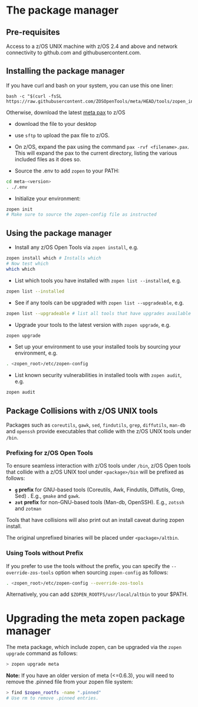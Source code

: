 # The package manager

## Pre-requisites

Access to a z/OS UNIX machine with z/OS 2.4 and above and network connectivity to github.com and githubusercontent.com.

## Installing the package manager

If you have curl and bash on your system, you can use this one liner:
```
bash -c "$(curl -fsSL https://raw.githubusercontent.com/ZOSOpenTools/meta/HEAD/tools/zopen_install.sh)"
```
Otherwise, download the latest [meta pax](https://github.com/ZOSOpenTools/metaport/releases) to z/OS
- download the file to your desktop
- use `sftp` to upload the pax file to z/OS.
- On z/OS, expand the pax using the command ```pax -rvf <filename>.pax```.  
  This will expand the pax to the current directory, listing the various included files as it does so.

- Source the .env to add `zopen` to your PATH:
```bash
cd meta-<version>
. ./.env
```

- Initialize your environment:
```bash
zopen init
# Make sure to source the zopen-config file as instructed
```

## Using the package manager

- Install any z/OS Open Tools via `zopen install`, e.g.
```bash
zopen install which # Installs which 
# Now test which
which which
```

- List which tools you have installed with `zopen list --installed`, e.g.
```bash
zopen list --installed
```

- See if any tools can be upgraded with `zopen list --upgradeable`, e.g. 
```bash
zopen list --upgradeable # list all tools that have upgrades available
```

- Upgrade your tools to the latest version with `zopen upgrade`, e.g.
```bash
zopen upgrade
```

- Set up your environment to use your installed tools by sourcing your environment, e.g.
```bash
. <zopen_root>/etc/zopen-config
```

- List known security vulnerabilities in installed tools with `zopen audit`, e.g.
```bash
zopen audit
```

## Package Collisions with z/OS UNIX tools

Packages such as `coreutils`, `gawk`, `sed`, `findutils`, `grep`, `diffutils`, `man-db` and `openssh` provide executables that collide with the z/OS UNIX tools under `/bin`.

### Prefixing for z/OS Open Tools

To ensure seamless interaction with z/OS tools under `/bin`, z/OS Open tools that collide with a z/OS UNIX tool under `<package>/bin` will be prefixed as follows:

* **`g` prefix** for GNU-based tools (Coreutils, Awk, Findutils, Diffutils, Grep, Sed) . E.g., `gmake` and `gawk`.
* **`zot` prefix** for non-GNU-based tools (Man-db, OpenSSH). E.g., `zotssh` and `zotman`

Tools that have collisions will also print out an install caveat during zopen install.

The original unprefixed binaries will be placed under `<package>/altbin`.

### Using Tools without Prefix

If you prefer to use the tools without the prefix, you can specify the `--override-zos-tools` option when sourcing `zopen-config` as follows:

```bash
. <zopen_root>/etc/zopen-config --override-zos-tools
```

Alternatively, you can add `$ZOPEN_ROOTFS/usr/local/altbin` to your $PATH.

 
# Upgrading the meta zopen package manager
The meta package, which include zopen, can be upgraded via the `zopen upgrade` command as follows:
```bash
> zopen upgrade meta
```
**Note:** If you have an older version of meta (<=0.6.3), you will need to remove the .pinned file from your zopen file system: 
```bash
> find $zopen_rootfs -name ".pinned"
# Use rm to remove .pinned entries.
```



